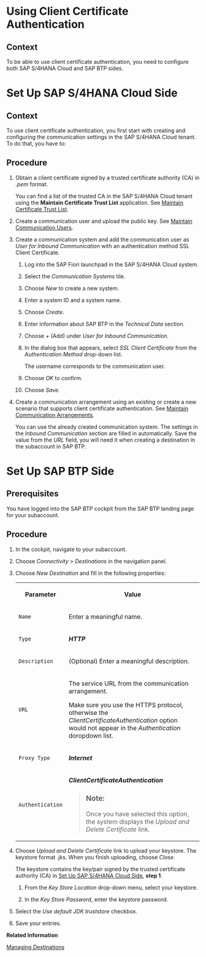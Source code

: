 <!-- loio54d36ff122d64c59a10b803463d82f0b -->

# Using Client Certificate Authentication



## Context

To be able to use client certificate authentication, you need to configure both SAP S/4HANA Cloud and SAP BTP sides.

 <a name="loio54d36ff122d64c59a10b803463d82f0b loiod8e98a9d49b844479049208bf00593a1__loiod8e98a9d49b844479049208bf00593a1"/>

<!-- loiod8e98a9d49b844479049208bf00593a1 -->

# Set Up SAP S/4HANA Cloud Side



<a name="loiod8e98a9d49b844479049208bf00593a1__context_qrv_ljr_b2b"/>

## Context

To use client certificate authentication, you first start with creating and configuring the communication settings in the SAP S/4HANA Cloud tenant. To do that, you have to:



<a name="loiod8e98a9d49b844479049208bf00593a1__steps_rrv_ljr_b2b"/>

## Procedure

1.  Obtain a client certificate signed by a trusted certificate authority \(CA\) in *.pem* format.

    You can find a list of the trusted CA in the SAP S/4HANA Cloud tenant using the **Maintain Certificate Trust List** application. See [Maintain Certificate Trust List](https://help.sap.com/viewer/f544846954f24b9183eddadcc41bdc3b/1808.500/en-US/2b3c3f1e4007472883abe5226e84f05f.html).

2.  Create a communication user and upload the public key. See [Maintain Communication Users](https://help.sap.com/viewer/f544846954f24b9183eddadcc41bdc3b/1808.500/en-US/eef80dda3867461c92ac1273689ed36f.html).

3.  Create a communication system and add the communication user as *User for Inbound Communication* with an authentication method SSL Client Certificate.

    1.  Log into the SAP Fiori launchpad in the SAP S/4HANA Cloud system.

    2.  Select the *Communication Systems* tile.

    3.  Choose *New* to create a new system.

    4.  Enter a system ID and a system name.

    5.  Choose *Create*.

    6.  Enter information about SAP BTP in the *Technical Data* section.

    7.  Choose *+* \(Add\) under *User for Inbound Communication*.

    8.  In the dialog box that appears, select *SSL Client Certificate* from the *Authentication Method* drop-down list.

        The username corresponds to the communication user.

    9.  Choose *OK* to confirm.

    10. Choose *Save*.

4.  Create a communication arrangement using an existing or create a new scenario that supports client certificate authentication. See [Maintain Communication Arrangements](https://help.sap.com/viewer/f544846954f24b9183eddadcc41bdc3b/1808.500/en-US/fab3fd449cf74c6384622b98831e989e.html).

    You can use the already created communication system. The settings in the *Inbound Communication* section are filled in automatically. Save the value from the *URL* field, you will need it when creating a destination in the subaccount in SAP BTP.


 <a name="loio54d36ff122d64c59a10b803463d82f0b loio311edbe5befa4e06b434c2130bc493b2__loio311edbe5befa4e06b434c2130bc493b2"/>

<!-- loio311edbe5befa4e06b434c2130bc493b2 -->

# Set Up SAP BTP Side



<a name="loio311edbe5befa4e06b434c2130bc493b2__prereq_yhj_m5w_3bb"/>

## Prerequisites

You have logged into the SAP BTP cockpit from the SAP BTP landing page for your subaccount.



<a name="loio311edbe5befa4e06b434c2130bc493b2__steps_vhq_fww_3bb"/>

## Procedure

1.  In the cockpit, navigate to your subaccount.

2.  Choose *Connectivity* \> *Destinations* in the navigation panel.

3.  Choose *New Destination* and fill in the following properties:


    <table>
    <tr>
    <th>

    Parameter


    
    </th>
    <th>

    Value


    
    </th>
    </tr>
    <tr>
    <td>

    `Name`


    
    </td>
    <td>

    Enter a meaningful name.


    
    </td>
    </tr>
    <tr>
    <td>

    `Type`


    
    </td>
    <td>

    ***HTTP***


    
    </td>
    </tr>
    <tr>
    <td>

    `Description`


    
    </td>
    <td>

    \(Optional\) Enter a meaningful description.


    
    </td>
    </tr>
    <tr>
    <td>

    `URL`


    
    </td>
    <td>

    The service URL from the communication arrangement.

    Make sure you use the HTTPS protocol, otherwise the *ClientCertificateAuthentication* option would not appear in the *Authentication* doropdown list.


    
    </td>
    </tr>
    <tr>
    <td>

    `Proxy Type`


    
    </td>
    <td>

     ***Internet*** 


    
    </td>
    </tr>
    <tr>
    <td>

    `Authentication`


    
    </td>
    <td>

    ***ClientCertificateAuthentication***

    > ### Note:  
    > Once you have selected this option, the system displays the *Upload and Delete Certificate* link.


    
    </td>
    </tr>
    </table>
    
4.  Choose *Upload and Delete Certificate* link to upload your keystore. The keystore format .jks. When you finish uploading, choose *Close*.

    The keystore contains the key/pair signed by the trusted certificate authority \(CA\) in [Set Up SAP S/4HANA Cloud Side](Using_Client_Certificate_Authentication_54d36ff.md#loiod8e98a9d49b844479049208bf00593a1), **step 1**.

    1.  From the *Key Store Location* drop-down menu, select your keystore.

    2.  In the *Key Store Password*, enter the keystore password.

5.  Select the *Use default JDK truststore* checkbox.

6.  Save your entries.


**Related Information**  


[Managing Destinations](https://help.sap.com/viewer/cca91383641e40ffbe03bdc78f00f681/Cloud/en-US/84e45e071c7646c88027fffc6a7bb787.html)

